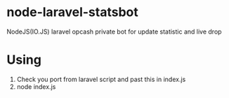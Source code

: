 # node-laravel-statsbot
NodeJS(IO.JS) laravel opcash private bot for update statistic and live drop

# Using
1. Check you port from laravel script and past this in index.js
2. node index.js
